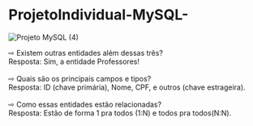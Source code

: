 # ProjetoIndividual-MySQL-



![Projeto MySQL (4)](https://user-images.githubusercontent.com/112905981/212429763-98fd4893-dc46-42eb-a583-f4feba1412ba.png)

⇨ Existem outras entidades além dessas três?<br>
Resposta: Sim, a entidade Professores!<br> <br>
⇨ Quais são os principais campos e tipos?<br>
Resposta: ID (chave primária), Nome, CPF, e outros (chave estrageira). <br> <br>
⇨ Como essas entidades estão relacionadas?<br>
Resposta: Estão de forma 1 pra todos (1:N) e todos pra todos(N:N).<br>
